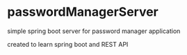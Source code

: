 # passwordManagerServer
simple spring boot server for password manager application

created to learn spring boot and REST API

